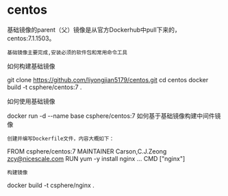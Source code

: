 # centos
基础镜像的parent（父）镜像是从官方Dockerhub中pull下来的，centos:7.1.1503。

    基础镜像主要完成,安装必须的软件包和常用命令工具

如何构建基础镜像

git clone https://github.com/liyongjian5179/centos.git
cd centos
docker build -t csphere/centos:7 .

如何使用基础镜像

docker run -d --name base csphere/centos:7
如何基于基础镜像构建中间件镜像

    创建并编写Dockerfile文件，内容大概如下：

FROM csphere/centos:7
MAINTAINER Carson,C.J.Zeong <zcy@nicescale.com>
RUN yum -y install nginx
...
CMD ["nginx"]

    构建镜像

docker build -t csphere/nginx . 

